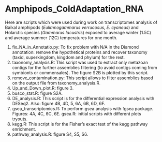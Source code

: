 # Amphipods_ColdAdaptation_RNA

Here are scripts which were used during work on transcriptomes analysis of Baikal amphipods (*Eulimnogammarus verrucosus*, *E. cyaneus*) and Holarctic species (*Gammarus lacustris*) exposed to average winter (1.5C) and average summer (12C) temperatures for one month. 

1. fix_NA_in_Annotatio.py: To fix problem with N/A in the Diamond annotation: remove the hypothetical proteins and recover taxonomy (taxid, superkingdom, kingdom and phylum) for the rest.
2. taxonomy_analysis.R: This script was used to extract only metazoan contigs for the further assemblies filtering (to avoid contigs coming from symbionts or commensales). The figure S2B is plotted by this script.
3. remove_contamination.py: This script allows to filter assemblies based on the output file from taxonomy_analysis.R.
4. Up_and_Down_plot.R: figure 3.
5. busco_stat.R: figure S2A.
6. DE_analysis.R: This script is for the differential expression analysis with DESeq2. Also: figure 4B, 4D, 5, 6A, 6B, 6D, 6F.
7. gsea_transcriptomics.R: To perform gsea analysis with fgsea package. Figures: 4A, 4C, 6C, 6E. gsea.R: initial scripts with different plots tryouts.
8. kegg.R: This script is for the Fisher’s exact test of the kegg pathway enrichment.
9. pathway_analysis.R: figure S4, S5, S6.  
